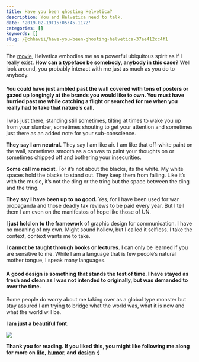 ```yaml
---
title: Have you been ghosting Helvetica?
description: You and Helvetica need to talk.
date: '2019-02-19T15:05:45.117Z'
categories: []
keywords: []
slug: /@chhavii/have-you-been-ghosting-helvetica-37ae412cc4f1
---
```


The [movie](https://www.youtube.com/watch?v=wkoX0pEwSCw), Helvetica embodies me as a powerful ubiquitous spirit as if I really exist. **How can a typeface be somebody, anybody in this case?** Well look around, you probably interact with me just as much as you do to anybody.

#### You could have just ambled past the wall covered with tons of posters or gazed up longingly at the brands you would like to own. You must have hurried past me while catching a flight or searched for me when you really had to take that nature’s call.

I was just there, standing still sometimes, tilting at times to wake you up from your slumber, sometimes shouting to get your attention and sometimes just there as an added note for your sub-conscience.

**They say I am neutral.** They say I am like air. I am like that off-white paint on the wall, sometimes smooth as a canvas to paint your thoughts on or sometimes chipped off and bothering your insecurities.

**Some call me racist**. For it’s not about the blacks, its the white. My white spaces hold the blacks to stand out. They keep them from falling. Like it’s with the music, it’s not the ding or the tring but the space between the ding and the tring.

**They say I have been up to no good.** Yes, for I have been used for war propaganda and those deadly tax reviews to be paid every year. But I tell them I am even on the manifestos of hope like those of UN.

**I just hold on to the framework** of graphic design for communication. I have no meaning of my own. Might sound hollow, but I called it selfless. I take the context, context wants me to take.

**I cannot be taught through books or lectures.** I can only be learned if you are sensitive to me. While I am a language that is few people’s natural mother tongue, I speak many languages.

#### A good design is something that stands the test of time. I have stayed as fresh and clean as I was not intended to originally, but was demanded to over the time.

Some people do worry about me taking over as a global type monster but stay assured I am trying to bridge what the world was, what it is now and what the world will be.

**I am just a beautiful font.**

![](https://cdn-images-1.medium.com/max/800/1*mTN0O2TrHeMouZmhdLRZFw.jpeg)

**Thank you for reading. If you liked this, you might like following me along for more on** [**life**](https://psiloveyou.xyz/23-things-i-learned-being-23-f5287fd98075)**,** [**humor**](https://medium.com/@chhavi.justme/13-about-what-they-dont-tell-you-about-wearing-a-saree-and-it-s-correlation-with-life-825f5445fe3f)**, and** [**design**](https://uxdesign.cc/missed-your-flight-its-not-you-it-s-the-ux-designer-8adb0baf63d4) **:)**